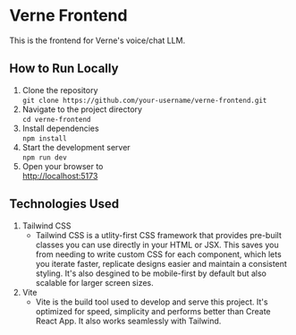 # Verne Frontend

This is the frontend for Verne's voice/chat LLM. 

## How to Run Locally

1. Clone the repository  
   `git clone https://github.com/your-username/verne-frontend.git`
2. Navigate to the project directory  
   `cd verne-frontend`
3. Install dependencies  
   `npm install`
4. Start the development server  
   `npm run dev`
5. Open your browser to  
   [http://localhost:5173](http://localhost:5173)

## Technologies Used 

1. Tailwind CSS 
    - Tailwind CSS is a utlity-first CSS framework that provides pre-built classes you can use directly in your HTML or JSX. This saves you from needing to write custom CSS for each component, which lets you iterate faster, replicate designs easier and maintain a consistent styling. It's also desgined to be mobile-first by default but also scalable for larger screen sizes. 
2. Vite 
    - Vite is the build tool used to develop and serve this project. It's optimized for speed, simplicity and performs better than Create React App. It also works seamlessly with Tailwind. 
